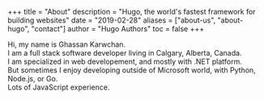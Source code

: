+++
title = "About"
description = "Hugo, the world's fastest framework for building websites"
date = "2019-02-28"
aliases = ["about-us", "about-hugo", "contact"]
author = "Hugo Authors"
toc = false
+++


Hi, my name is Ghassan Karwchan.  
I am a full stack software developer living in Calgary, Alberta, Canada.  
I am specialized in web developement, and mostly with .NET platform.  
But sometimes I enjoy developing outside of Microsoft world, with Python, Node.js, or Go.  
Lots of JavaScript experience.  


<div data-iframe-width="150" data-iframe-height="270" data-share-badge-id="d348a91e-3e79-4377-9f1e-a436cccb92bf" data-share-badge-host="https://www.credly.com"></div><script type="text/javascript" async src="//cdn.credly.com/assets/utilities/embed.js"></script>